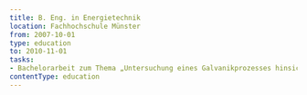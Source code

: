 ```yaml
---
title: B. Eng. in Energietechnik
location: Fachhochschule Münster
from: 2007-10-01
type: education
to: 2010-11-01
tasks:
- Bachelorarbeit zum Thema „Untersuchung eines Galvanikprozesses hinsichtlich der Temperaturen zur Einbindung eines Blockheizkraftwerkes“
contentType: education
---
```


